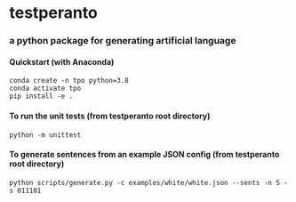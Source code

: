 # testperanto
### a python package for generating artificial language

#### Quickstart (with Anaconda)

    conda create -n tpo python=3.8
    conda activate tpo
    pip install -e .

#### To run the unit tests (from testperanto root directory)

    python -m unittest

#### To generate sentences from an example JSON config (from testperanto root directory)

    python scripts/generate.py -c examples/white/white.json --sents -n 5 -s 011101




